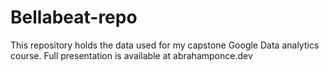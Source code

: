 # **Bellabeat-repo**

This repository holds the data used for my capstone Google Data analytics course. Full presentation is available at abrahamponce.dev
